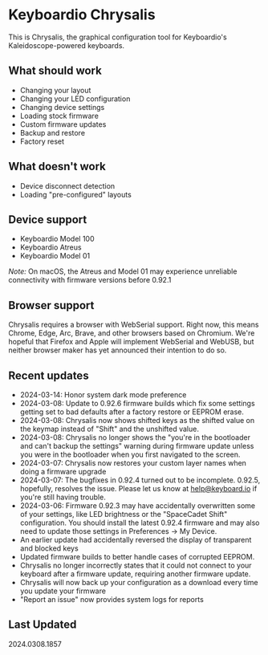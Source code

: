 # Keyboardio Chrysalis

This is Chrysalis, the graphical configuration tool for Keyboardio's Kaleidoscope-powered keyboards.

## What should work

- Changing your layout
- Changing your LED configuration
- Changing device settings
- Loading stock firmware
- Custom firmware updates
- Backup and restore
- Factory reset

## What doesn't work

- Device disconnect detection
- Loading "pre-configured" layouts

## Device support

- Keyboardio Model 100
- Keyboardio Atreus
- Keyboardio Model 01

_Note:_ On macOS, the Atreus and Model 01 may experience unreliable connectivity with firmware versions before 0.92.1

## Browser support

Chrysalis requires a browser with WebSerial support. Right now, this means Chrome, Edge, Arc, Brave, and other browsers based on Chromium. We're hopeful that Firefox and Apple will implement WebSerial and WebUSB, but neither browser maker has yet announced their intention to do so.

## Recent updates
- 2024-03-14: Honor system dark mode preference
- 2024-03-08: Update to 0.92.6 firmware builds which fix some settings getting set to bad defaults after a factory
  restore or EEPROM erase.
- 2024-03-08: Chrysalis now shows shifted keys as the shifted value on the keymap instead of "Shift" and the unshifted
  value.
- 2024-03-08: Chrysalis no longer shows the "you're in the bootloader and can't backup the settings" warning during
  firmware update unless you were in the bootloader when you first navigated to the screen.
- 2024-03-07: Chrysalis now restores your custom layer names when doing a firmware upgrade
- 2024-03-07: The bugfixes in 0.92.4 turned out to be incomplete. 0.92.5, hopefully, resolves the issue. Please let us
  know at help@keyboard.io if you're still having trouble.
- 2024-03-06: Firmware 0.92.3 may have accidentally overwritten some of your settings, like LED brightness or the
  "SpaceCadet Shift" configuration. You should install the latest 0.92.4 firmware and may also need to update those
  settings in Preferences -> My Device.
- An earlier update had accidentally reversed the display of transparent and blocked keys
- Updated firmware builds to better handle cases of corrupted EEPROM.
- Chrysalis no longer incorrectly states that it could not connect to your keyboard after a firmware update, requiring
  another firmware update.
- Chrysalis will now back up your configuration as a download every time you update your firmware
- "Report an issue" now provides system logs for reports

## Last Updated
2024.0308.1857
